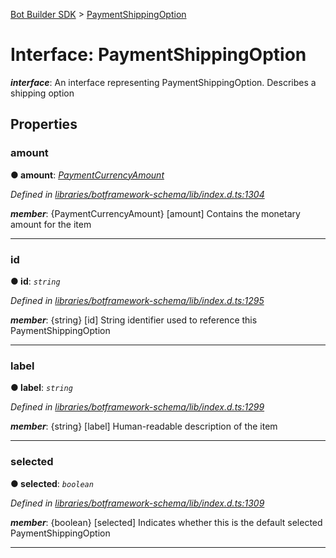 [Bot Builder SDK](../README.md) > [PaymentShippingOption](../interfaces/botbuilder.paymentshippingoption.md)



# Interface: PaymentShippingOption

*__interface__*: An interface representing PaymentShippingOption. Describes a shipping option



## Properties
<a id="amount"></a>

###  amount

**●  amount**:  *[PaymentCurrencyAmount](botbuilder.paymentcurrencyamount.md)* 

*Defined in [libraries/botframework-schema/lib/index.d.ts:1304](https://github.com/Microsoft/botbuilder-js/blob/99f6a4a/libraries/botframework-schema/lib/index.d.ts#L1304)*


*__member__*: {PaymentCurrencyAmount} [amount] Contains the monetary amount for the item





___

<a id="id"></a>

###  id

**●  id**:  *`string`* 

*Defined in [libraries/botframework-schema/lib/index.d.ts:1295](https://github.com/Microsoft/botbuilder-js/blob/99f6a4a/libraries/botframework-schema/lib/index.d.ts#L1295)*


*__member__*: {string} [id] String identifier used to reference this PaymentShippingOption





___

<a id="label"></a>

###  label

**●  label**:  *`string`* 

*Defined in [libraries/botframework-schema/lib/index.d.ts:1299](https://github.com/Microsoft/botbuilder-js/blob/99f6a4a/libraries/botframework-schema/lib/index.d.ts#L1299)*


*__member__*: {string} [label] Human-readable description of the item





___

<a id="selected"></a>

###  selected

**●  selected**:  *`boolean`* 

*Defined in [libraries/botframework-schema/lib/index.d.ts:1309](https://github.com/Microsoft/botbuilder-js/blob/99f6a4a/libraries/botframework-schema/lib/index.d.ts#L1309)*


*__member__*: {boolean} [selected] Indicates whether this is the default selected PaymentShippingOption





___


